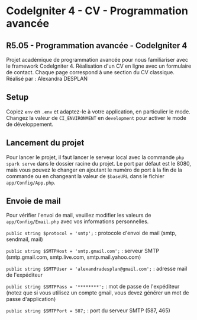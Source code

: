 # CodeIgniter 4 - CV - Programmation avancée

## R5.05 - Programmation avancée - CodeIgniter 4

Projet académique de programmation avancée pour nous familiariser avec le framework CodeIgniter 4.
Réalisation d'un CV en ligne avec un formulaire de contact. Chaque page correspond à une section du CV classique.
Réalisé par : Alexandra DESPLAN

## Setup

Copiez `env` en `.env` et adaptez-le à votre application, en particulier le mode.
Changez la valeur de `CI_ENVIRONMENT` en `development` pour activer le mode de développement.

## Lancement du projet

Pour lancer le projet, il faut lancer le serveur local avec la commande `php spark serve` dans le dossier racine du projet.
Le port par défaut est le 8080, mais vous pouvez le changer en ajoutant le numéro de port à la fin de la commande ou en changeant la valeur de `$baseURL` dans le fichier `app/Config/App.php`.

## Envoie de mail

Pour vérifier l'envoi de mail, veuillez modifier les valeurs de `app/Config/Email.php` avec vos informations personnelles.

`public string $protocol = 'smtp';` : protocole d'envoi de mail (smtp, sendmail, mail)

`public string $SMTPHost = 'smtp.gmail.com';` : serveur SMTP (smtp.gmail.com, smtp.live.com, smtp.mail.yahoo.com)

`public string $SMTPUser = 'alexandradesplan@gmail.com';` : adresse mail de l'expéditeur

`public string $SMTPPass = '********';` : mot de passe de l'expéditeur (notez que si vous utilisez un compte gmail, vous devez générer un mot de passe d'application)

`public string $SMTPPort = 587;` : port du serveur SMTP (587, 465)
